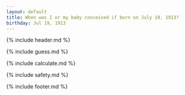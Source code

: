 ```yaml
---
layout: default
title: When was I or my baby conceived if born on July 19, 1913?
birthday: Jul 19, 1913
---
```


{% include header.md %}

{% include guess.md %}

{% include calculate.md %}

{% include safety.md %}

{% include footer.md %}



